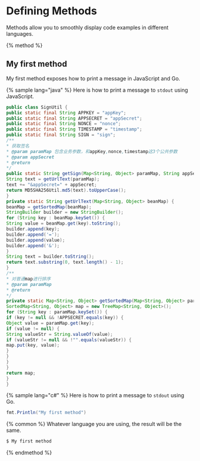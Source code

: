 # Defining Methods

Methods allow you to smoothly display code examples in different languages.

{% method %}
## My first method

My first method exposes how to print a message in JavaScript and Go.

{% sample lang="java" %}
Here is how to print a message to `stdout` using JavaScript.

```java
public class SignUtil {
public static final String APPKEY = "appKey";
public static final String APPSECRET = "appSecret";
public static final String NONCE = "nonce";
public static final String TIMESTAMP = "timestamp";
public static final String SIGN = "sign";
/**
* 获取签名
* @param paramMap 包含业务参数，和appKey,nonce,timestamp这3个公共参数
* @param appSecret
* @return
*/
public static String getSign(Map<String, Object> paramMap, String appSecret) {
String text = getUrlText(paramMap);
text += "&appSecret=" + appSecret;
return MD5SHA256Util.md5(text).toUpperCase();
}
private static String getUrlText(Map<String, Object> beanMap) {
beanMap = getSortedMap(beanMap);
StringBuilder builder = new StringBuilder();
for (String key : beanMap.keySet()) {
String value = beanMap.get(key).toString();
builder.append(key);
builder.append('=');
builder.append(value);
builder.append('&');
}
String text = builder.toString();
return text.substring(0, text.length() - 1);
}
/**
* 对普通map进行排序
* @param paramMap
* @return
*/
private static Map<String, Object> getSortedMap(Map<String, Object> paramMap) {
SortedMap<String, Object> map = new TreeMap<String, Object>();
for (String key : paramMap.keySet()) {
if (key != null && !APPSECRET.equals(key)) {
Object value = paramMap.get(key);
if (value != null) {
String valueStr = String.valueOf(value);
if (valueStr != null && !"".equals(valueStr)) {
map.put(key, value);
}
}
}
}
return map;
}
}
```

{% sample lang="c#" %}
Here is how to print a message to `stdout` using Go.

```c#
fmt.Println("My first method")
```

{% common %}
Whatever language you are using, the result will be the same.

```bash
$ My first method
```
{% endmethod %}
